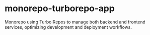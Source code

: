 # monorepo-turborepo-app
Monorepo using Turbo Repos to manage both backend and frontend services, optimizing development and deployment workflows.
